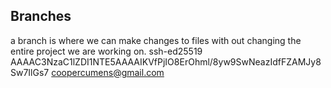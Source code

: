 ## Branches
a branch is where we can make changes to files with out changing the entire project we are working on. 
ssh-ed25519 AAAAC3NzaC1lZDI1NTE5AAAAIKVfPjIO8ErOhml/8yw9SwNeazIdfFZAMJy8Sw7IlGs7 coopercumens@gmail.com